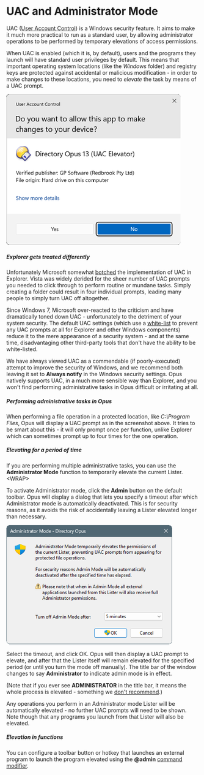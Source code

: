 # UAC and Administrator Mode

UAC ([User Account Control](http://en.wikipedia.org/wiki/User_Account_Control)) is a Windows security feature. It aims to make it much more practical to run as a standard user, by allowing administrator operations to be performed by temporary elevations of access permissions.

When UAC is enabled (which it is, by default), users and the programs they launch will have standard user privileges by default. This means that important operating system locations (like the *Windows* folder) and registry keys are protected against accidental or malicious modification - in order to make changes to these locations, you need to *elevate* the task by means of a UAC prompt.

![](/Manual/images/media/13/user_account_control.png)

##### Explorer gets treated differently

Unfortunately Microsoft somewhat [botched](http://www.pretentiousname.com/opus9/page4.html#vistauac) the implementation of UAC in Explorer. Vista was widely derided for the sheer number of UAC prompts you needed to click through to perform routine or mundane tasks. Simply creating a folder could result in four individual prompts, leading many people to simply turn UAC off altogether.

Since Windows 7, Microsoft over-reacted to the criticism and have dramatically toned down UAC - unfortunately to the detriment of your system security. The default UAC settings (which use a [white-list](http://www.pretentiousname.com/misc/win7_uac_whitelist2.html) to prevent any UAC prompts at all for Explorer and other Windows components) reduce it to the mere appearance of a security system - and at the same time, disadvantaging other third-party tools that don't have the ability to be white-listed.

We have always viewed UAC as a commendable (if poorly-executed) attempt to improve the security of Windows, and we recommend both leaving it set to **Always notify** in the Windows security settings. Opus natively supports UAC, in a much more sensible way than Explorer, and you won't find performing administrative tasks in Opus difficult or irritating at all.

##### Performing administrative tasks in Opus

When performing a file operation in a protected location, like *C:\Program Files*, Opus will display a UAC prompt as in the screenshot above. It tries to be smart about this - it will only prompt once per function, unlike Explorer which can sometimes prompt up to four times for the one operation.

##### Elevating for a period of time

If you are performing multiple administrative tasks, you can use the **Administrator Mode** function to temporarily elevate the current Lister.\<WRAP\>

To activate Administrator mode, click the **Admin** button on the default toolbar. Opus will display a dialog that lets you specify a timeout after which Administrator mode is automatically deactivated. This is for security reasons, as it avoids the risk of accidentally leaving a Lister elevated longer than necessary.

![](/Manual/images/media/13/admin_mode_dialog.png)

Select the timeout, and click OK. Opus will then display a UAC prompt to elevate, and after that the Lister itself will remain elevated for the specified period (or until you turn the mode off manually). The title bar of the window changes to say **Administrator** to indicate admin mode is in effect.

(Note that if you ever see **ADMINISTRATOR** in the title bar, it means the whole process is elevated - something we [don't recommend](https://resource.dopus.com/t/why-not-to-run-opus-as-administrator-under-uac/9102).)

Any operations you perform in an Administrator mode Lister will be automatically elevated - no further UAC prompts will need to be shown. Note though that any programs you launch from that Lister will also be elevated.

##### Elevation in functions

You can configure a toolbar button or hotkey that launches an external program to launch the program elevated using the **@admin** [command modifier](/Manual/customize/creating_your_own_buttons/command_modifiers.md).
